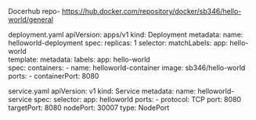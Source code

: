 Docerhub repo- https://hub.docker.com/repository/docker/sb346/hello-world/general





deployment.yaml
apiVersion: apps/v1
kind: Deployment
metadata:
  name: helloworld-deployment
spec:
  replicas: 1
  selector:
    matchLabels:
      app: hello-world  
  template:
    metadata:
      labels:
        app: hello-world   
    spec:
      containers:
        - name: helloworld-container
          image: sb346/hello-world
          ports:
            - containerPort: 8080





service.yaml
apiVersion: v1
kind: Service
metadata:
  name: helloworld-service
spec:
  selector:
    app: helloworld
  ports:
    - protocol: TCP
      port: 8080
      targetPort: 8080
      nodePort: 30007
  type: NodePort


